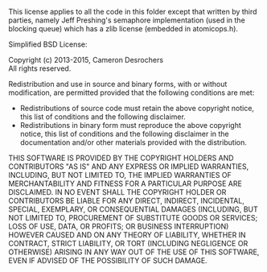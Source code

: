 This license applies to all the code in this folder except that written by third parties, namely
Jeff Preshing's semaphore implementation (used in the blocking queue) which has a zlib license
(embedded in atomicops.h).

Simplified BSD License:

Copyright (c) 2013-2015, Cameron Desrochers  
All rights reserved.

Redistribution and use in source and binary forms, with or without modification,
are permitted provided that the following conditions are met:

- Redistributions of source code must retain the above copyright notice, this list of
conditions and the following disclaimer.
- Redistributions in binary form must reproduce the above copyright notice, this list of
conditions and the following disclaimer in the documentation and/or other materials
provided with the distribution.

THIS SOFTWARE IS PROVIDED BY THE COPYRIGHT HOLDERS AND CONTRIBUTORS "AS IS" AND ANY
EXPRESS OR IMPLIED WARRANTIES, INCLUDING, BUT NOT LIMITED TO, THE IMPLIED WARRANTIES OF
MERCHANTABILITY AND FITNESS FOR A PARTICULAR PURPOSE ARE DISCLAIMED. IN NO EVENT SHALL
THE COPYRIGHT HOLDER OR CONTRIBUTORS BE LIABLE FOR ANY DIRECT, INDIRECT, INCIDENTAL,
SPECIAL, EXEMPLARY, OR CONSEQUENTIAL DAMAGES (INCLUDING, BUT NOT LIMITED TO, PROCUREMENT
OF SUBSTITUTE GOODS OR SERVICES; LOSS OF USE, DATA, OR PROFITS; OR BUSINESS INTERRUPTION)
HOWEVER CAUSED AND ON ANY THEORY OF LIABILITY, WHETHER IN CONTRACT, STRICT LIABILITY, OR
TORT (INCLUDING NEGLIGENCE OR OTHERWISE) ARISING IN ANY WAY OUT OF THE USE OF THIS SOFTWARE,
EVEN IF ADVISED OF THE POSSIBILITY OF SUCH DAMAGE.
